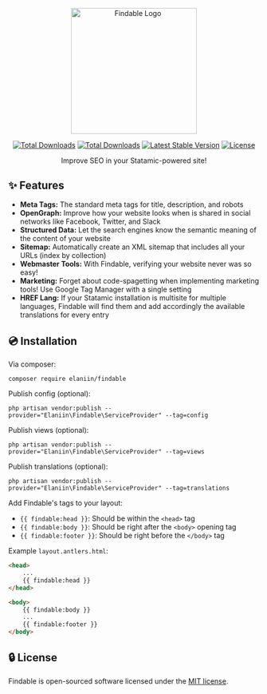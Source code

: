 <p align="center">
<img src="https://user-images.githubusercontent.com/12446271/113485232-c014d600-9469-11eb-8dfa-637dc21c0e46.png" alt="Findable Logo" width="251.5">
</p>
<p align="center">
<a href="https://github.com/elaniin/findable/actions/workflows/build.yml"><img src="https://github.com/elaniin/findable/actions/workflows/build.yml/badge.svg" alt="Total Downloads"></a>
<a href="https://packagist.org/packages/elaniin/findable"><img src="https://img.shields.io/packagist/dt/elaniin/findable" alt="Total Downloads"></a>
<a href="https://packagist.org/packages/elaniin/findable"><img src="https://img.shields.io/packagist/v/elaniin/findable" alt="Latest Stable Version"></a>
<a href="https://packagist.org/packages/elaniin/findable"><img src="https://img.shields.io/packagist/l/elaniin/findable" alt="License"></a>
</p>

<p align="center">
Improve SEO in your Statamic-powered site!
</p>

## ✨ Features

- **Meta Tags:** The standard meta tags for title, description, and robots
- **OpenGraph:** Improve how your website looks when is shared in social networks like Facebook, Twitter, and Slack
- **Structured Data:** Let the search engines know the semantic meaning of the content of your website
- **Sitemap:** Automatically create an XML sitemap that includes all your URLs (index by collection)
- **Webmaster Tools:** With Findable, verifying your website never was so easy!
- **Marketing:** Forget about code-spagetting when implementing marketing tools! Use Google Tag Manager with a single setting
- **HREF Lang:** If your Statamic installation is multisite for multiple languages, Findable will find them and add accordingly the available translations for every entry

## 💿 Installation

Via composer:

```shell
composer require elaniin/findable
```

Publish config (optional):

```shell
php artisan vendor:publish --provider="Elaniin\Findable\ServiceProvider" --tag=config
```

Publish views (optional):

```shell
php artisan vendor:publish --provider="Elaniin\Findable\ServiceProvider" --tag=views
```

Publish translations (optional):

```shell
php artisan vendor:publish --provider="Elaniin\Findable\ServiceProvider" --tag=translations
```

Add Findable's tags to your layout:

- `{{ findable:head }}`: Should be within the `<head>` tag
- `{{ findable:body }}`: Should be right after the `<body>` opening tag
- `{{ findable:footer }}`: Should be right before the `</body>` tag

Example `layout.antlers.html`:

```html
<head>
	...
	{{ findable:head }}
</head>

<body>
	{{ findable:body }}
	...
	{{ findable:footer }}
</body>
```

## 🔒 License

Findable is open-sourced software licensed under the [MIT license](LICENSE).
